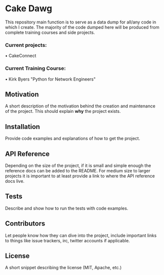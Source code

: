 # Cake Dawg

This repository main function is to serve as a data dump for all/any code in which I create. The majority of the code dumped here will be produced from complete training courses and side projects.

### Current projects:

• CakeConnect

### Current Training Course:

• Kirk Byers "Python for Network Engineers"

## Motivation

A short description of the motivation behind the creation and maintenance of the project. This should explain **why** the project exists.

## Installation

Provide code examples and explanations of how to get the project.

## API Reference

Depending on the size of the project, if it is small and simple enough the reference docs can be added to the README. For medium size to larger projects it is important to at least provide a link to where the API reference docs live.

## Tests

Describe and show how to run the tests with code examples.

## Contributors

Let people know how they can dive into the project, include important links to things like issue trackers, irc, twitter accounts if applicable.

## License

A short snippet describing the license (MIT, Apache, etc.)
